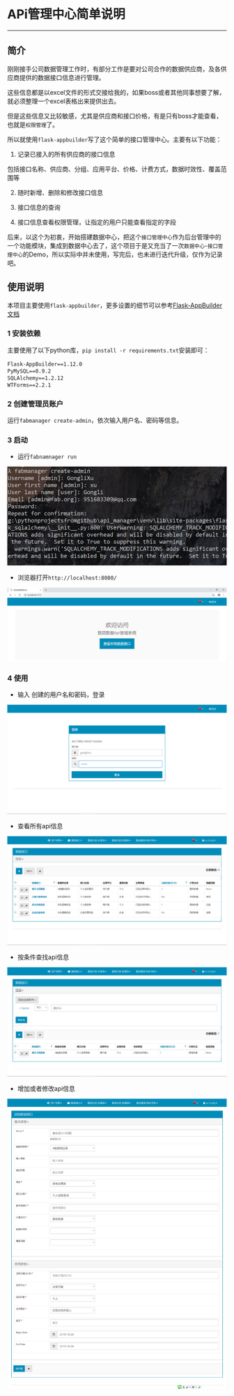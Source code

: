 # APi管理中心简单说明

----------

## 简介

刚刚接手公司数据管理工作时，有部分工作是要对公司合作的数据供应商，及各供应商提供的数据接口信息进行管理。

这些信息都是以excel文件的形式交接给我的，如果boss或者其他同事想要了解，就必须整理一个excel表格出来提供出去。

但是这些信息又比较敏感，尤其是供应商和接口价格，有是只有boss才能查看，也就是`权限管理`了。

所以就使用`flask-appbuilder`写了这个简单的接口管理中心。主要有以下功能：

1. 记录已接入的所有供应商的接口信息

包括接口名称、供应商、分组、应用平台、价格、计费方式，数据时效性、覆盖范围等

2. 随时新增、删除和修改接口信息

3. 接口信息的查询

4. 接口信息查看权限管理，让指定的用户只能查看指定的字段

后来，以这个为初衷，开始搭建数据中心，把这个`接口管理中心`作为后台管理中的一个功能模块，集成到数据中心去了，这个项目于是又充当了一次`数据中心`-`接口管理中心`的Demo，所以实际中并未使用，写完后，也未进行迭代升级，仅作为记录吧。

## 使用说明

本项目主要使用`flask-appbuilder`，更多设置的细节可以参考[Flask-AppBuilder文档](https://github.com/dpgaspar/Flask-AppBuilder)

### 1 安装依赖

主要使用了以下python库，`pip install -r requirements.txt`安装即可：

	Flask-AppBuilder==1.12.0
	PyMySQL==0.9.2
	SQLAlchemy==1.2.12
	WTForms==2.2.1

### 2 创建管理员账户

运行`fabmanager create-admin`，依次输入用户名、密码等信息。

### 3 启动

* 运行`fabnamnager run`

![create_admin](/screenshots/create_admin.jpg)

* 浏览器打开`http://localhost:8080/`

![login_index](/screenshots/login_index.jpg)



###  4 使用

* 输入 创建的用户名和密码，登录

![logoin_in](/screenshots/logoin_in.jpg)

* 查看所有api信息

![api_info](/screenshots/api_info.jpg)



* 按条件查找api信息

![search](/screenshots/search.jpg)



*  增加或者修改api信息

![add_api](/screenshots/add_api.jpg)

